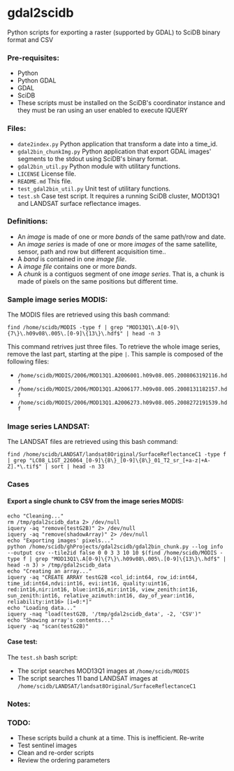 gdal2scidb
==========

Python scripts for exporting a raster (supported by GDAL) to SciDB binary format and CSV


### Pre-requisites:
- Python
- Python GDAL
- GDAL
- SciDB
- These scripts must be installed on the SciDB's coordinator instance and they must be ran using an user enabled to execute IQUERY


### Files:
- `date2index.py`           Python application that transform a date into a time_id.
- `gdal2bin_chunkImg.py`    Python application that export GDAL images' segments to the stdout using SciDB's binary format.
- `gdal2bin_util.py`        Python module with utilitary functions.
- `LICENSE`                 License file.
- `README.md`               This file.
- `test_gdal2bin_util.py`   Unit test of utilitary functions.
- `test.sh`                 Case test script. It requires a running SciDB cluster, MOD13Q1 and LANDSAT surface reflectance images.


### Definitions:
- An *image* is made of one or more *bands* of the same path/row and date.
- An *image series* is made of one or more *images* of the same satellite, sensor, path and row but different acquisition time..
- A *band* is contained in one *image file*.
- A *image file* contains one or more *bands*.
- A *chunk* is a contiguos segment of one *image series*. That is, a chunk is made of pixels on the same positions but different time.


### Sample image series MODIS:
The MODIS files are retrieved using this bash command: 

```
find /home/scidb/MODIS -type f | grep "MOD13Q1\.A[0-9]\{7\}\.h09v08\.005\.[0-9]\{13\}\.hdf$" | head -n 3
```

This command retrives just three files. To retrieve the whole image series, remove the last part, starting at the pipe `|`. This sample is composed of the following files:

- `/home/scidb/MODIS/2006/MOD13Q1.A2006001.h09v08.005.2008063192116.hdf`
- `/home/scidb/MODIS/2006/MOD13Q1.A2006177.h09v08.005.2008131182157.hdf`
- `/home/scidb/MODIS/2006/MOD13Q1.A2006273.h09v08.005.2008272191539.hdf`

### Image series LANDSAT:

The LANDSAT files are retrieved using this bash command:

```
find /home/scidb/LANDSAT/landsat8Original/SurfaceReflectanceC1 -type f | grep "LC08_L1GT_226064_[0-9]\{8\}_[0-9]\{8\}_01_T2_sr_[+a-z|+A-Z].*\.tif$" | sort | head -n 33
```

### Cases

#### Export a single chunk to CSV from the image series MODIS:
```
echo "Cleaning..."
rm /tmp/gdal2scidb_data 2> /dev/null
iquery -aq "remove(testG2B)" 2> /dev/null
iquery -aq "remove(shadowArray)" 2> /dev/null
echo "Exporting images' pixels..."
python /home/scidb/ghProjects/gdal2scidb/gdal2bin_chunk.py --log info --output csv --tile2id false 0 0 3 3 10 10 $(find /home/scidb/MODIS -type f | grep "MOD13Q1\.A[0-9]\{7\}\.h09v08\.005\.[0-9]\{13\}\.hdf$" | head -n 3) > /tmp/gdal2scidb_data
echo "Creating an array..."
iquery -aq "CREATE ARRAY testG2B <col_id:int64, row_id:int64, time_id:int64,ndvi:int16, evi:int16, quality:uint16, red:int16,nir:int16, blue:int16,mir:int16, view_zenith:int16, sun_zenith:int16, relative_azimuth:int16, day_of_year:int16, reliability:int16> [i=0:*]"
echo "Loading data..."
iquery -naq "load(testG2B, '/tmp/gdal2scidb_data', -2, 'CSV')"
echo "Showing array's contents..."
iquery -aq "scan(testG2B)"
```

#### Case test:
The `test.sh` bash script:
- The script searches MOD13Q1 images at `/home/scidb/MODIS`
- The script searches 11 band LANDSAT images at `/home/scidb/LANDSAT/landsat8Original/SurfaceReflectanceC1`

### Notes:

### TODO:
- These scripts build a chunk at a time. This is inefficient. Re-write 
- Test sentinel images
- Clean and re-order scripts
- Review the ordering parameters
